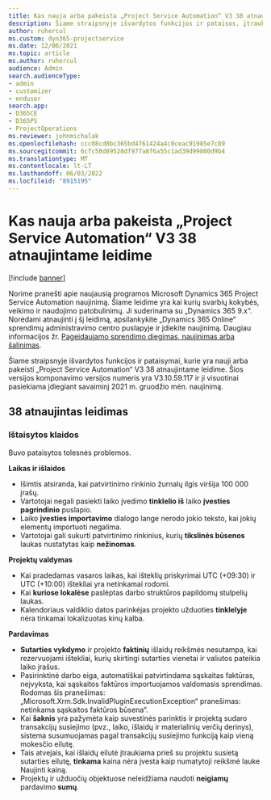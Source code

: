 ```yaml
---
title: Kas nauja arba pakeista „Project Service Automation“ V3 38 atnaujintame leidime
description: Šiame straipsnyje išvardytos funkcijos ir pataisos, įtrauktos į „Microsoft Dynamics 365 Project Service Automation“ V3 38 atnaujintą leidimą.
author: ruhercul
ms.custom: dyn365-projectservice
ms.date: 12/06/2021
ms.topic: article
ms.author: ruhercul
audience: Admin
search.audienceType:
- admin
- customizer
- enduser
search.app:
- D365CE
- D365PS
- ProjectOperations
ms.reviewer: johnmichalak
ms.openlocfilehash: ccc08cd0bc365bd4761424a4c0ceac91985e7c89
ms.sourcegitcommit: 6cfc50d89528df977a8f6a55c1ad39d99800d9b4
ms.translationtype: MT
ms.contentlocale: lt-LT
ms.lasthandoff: 06/03/2022
ms.locfileid: "8915195"
---
```

# <a name="whats-new-or-changed-in-project-service-automation-update-release-38-v3"></a>Kas nauja arba pakeista „Project Service Automation“ V3 38 atnaujintame leidime

[!include [banner](../includes/psa-now-project-operations.md)]

Norime pranešti apie naujausią programos Microsoft Dynamics 365 Project Service Automation naujinimą. Šiame leidime yra kai kurių svarbių kokybės, veikimo ir naudojimo patobulinimų. Ji suderinama su „Dynamics 365 9.x“. Norėdami atnaujinti į šį leidimą, apsilankykite „Dynamics 365 Online“ sprendimų administravimo centro puslapyje ir įdiekite naujinimą. Daugiau informacijos žr. [Pageidaujamo sprendimo diegimas, naujinimas arba šalinimas](/power-platform/admin/install-remove-preferred-solution).

Šiame straipsnyje išvardytos funkcijos ir pataisymai, kurie yra nauji arba pakeisti „Project Service Automation“ V3 38 atnaujintame leidime. Šios versijos komponavimo versijos numeris yra V3.10.59.117 ir ji visuotinai pasiekiama įdiegiant savaiminį 2021 m. gruodžio mėn. naujinimą.

## <a name="update-release-38"></a>38 atnaujintas leidimas

### <a name="bug-fixes"></a>Ištaisytos klaidos

Buvo pataisytos tolesnės problemos.

**Laikas ir išlaidos**

- Išimtis atsiranda, kai patvirtinimo rinkinio žurnalų ilgis viršija 100 000 įrašų.
- Vartotojai negali pasiekti laiko įvedimo **tinklelio iš** laiko **įvesties pagrindinio** puslapio.
- Laiko **įvesties importavimo** dialogo lange nerodo jokio teksto, kai jokių elementų importuoti negalima.
- Vartotojai gali sukurti patvirtinimo rinkinius, kurių **tikslinės būsenos** laukas nustatytas kaip **nežinomas**.

**Projektų valdymas**

- Kai pradedamas vasaros laikas, kai išteklių priskyrimai UTC (+09:30) ir UTC (+10:00) ištekliai yra netinkamai rodomi.
- Kai **kuriose lokalėse** paslėptas darbo struktūros papildomų stulpelių laukas.
- Kalendoriaus valdiklio datos parinkėjas projekto užduoties **tinklelyje** nėra tinkamai lokalizuotas kinų kalba.

**Pardavimas**

- **Sutarties vykdymo** ir projekto **faktinių** išlaidų reikšmės nesutampa, kai rezervuojami ištekliai, kurių skirtingi sutarties vienetai ir valiutos pateikia laiko įrašus.
- Pasirinktinė darbo eiga, automatiškai patvirtindama sąskaitas faktūras, neįvyksta, kai sąskaitos faktūros importuojamos valdomasis sprendimas. Rodomas šis pranešimas: „Microsoft.Xrm.Sdk.InvalidPluginExecutionException“ pranešimas: netinkama sąskaitos faktūros būsena“.
- Kai **šaknis** yra pažymėta kaip suvestinės parinktis ir projektą sudaro transakcijų susiejimo (pvz., laiko, išlaidų ir materialinių verčių derinys), sistema susumuojamas pagal transakcijų susiejimo funkciją kaip vieną mokesčio eilutę.
- Tais atvejais, kai išlaidų eilutė įtraukiama prieš su projektu susietą sutarties eilutę, **tinkama** kaina nėra įvesta kaip numatytoji reikšmė lauke Naujinti kainą.
- Projektų ir užduočių objektuose neleidžiama naudoti **neigiamų** pardavimo **sumų**.
